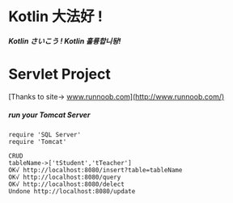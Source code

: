 # Kotlin 大法好 ! 
##### Kotlin さいこう ! Kotlin 훌륭합니돵! 

# Servlet Project 
[Thanks to site-> www.runnoob.com](http://www.runnoob.com/) 

##### run your Tomcat Server
````
require 'SQL Server'
require 'Tomcat'
````
````
CRUD
tableName->['tStudent','tTeacher']
OK√ http://localhost:8080/insert?table=tableName
OK√ http://localhost:8080/query
OK√ http://localhost:8080/delect
Undone http://localhost:8080/update
````
